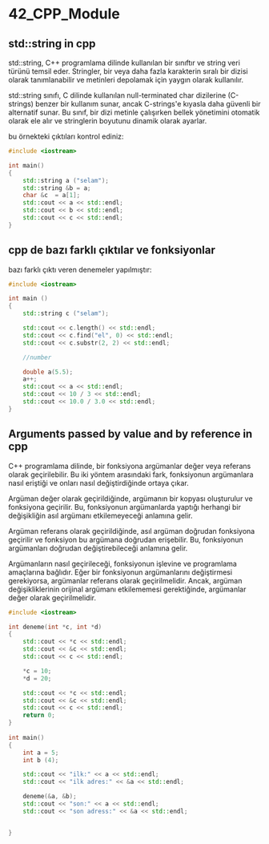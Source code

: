 # 42_CPP_Module


## std::string in cpp

std::string, C++ programlama dilinde kullanılan bir sınıftır ve string veri türünü temsil eder. Stringler, bir veya daha fazla karakterin sıralı bir dizisi olarak tanımlanabilir ve metinleri depolamak için yaygın olarak kullanılır.

std::string sınıfı, C dilinde kullanılan null-terminated char dizilerine (C-strings) benzer bir kullanım sunar, ancak C-strings'e kıyasla daha güvenli bir alternatif sunar. Bu sınıf, bir dizi metinle çalışırken bellek yönetimini otomatik olarak ele alır ve stringlerin boyutunu dinamik olarak ayarlar.

bu örnekteki çıktıları kontrol ediniz:
```cpp
#include <iostream>

int main()
{
    std::string a ("selam");
    std::string &b = a;
    char &c  = a[1]; 
    std::cout << a << std::endl;
    std::cout << b << std::endl;
    std::cout << c << std::endl;
}
```

## cpp de bazı farklı çıktılar ve fonksiyonlar
bazı farklı çıktı veren denemeler yapılmıştır:

```cpp
#include <iostream>

int main ()
{
    std::string c ("selam");

    std::cout << c.length() << std::endl;
    std::cout << c.find("el", 0) << std::endl;
    std::cout << c.substr(2, 2) << std::endl;

    //number

    double a(5.5);
    a++;
    std::cout << a << std::endl;
    std::cout << 10 / 3 << std::endl;
    std::cout << 10.0 / 3.0 << std::endl;
}   

```

## Arguments passed by value and by reference in cpp


C++ programlama dilinde, bir fonksiyona argümanlar değer veya referans olarak geçirilebilir. Bu iki yöntem arasındaki fark, fonksiyonun argümanlara nasıl eriştiği ve onları nasıl değiştirdiğinde ortaya çıkar.

Argüman değer olarak geçirildiğinde, argümanın bir kopyası oluşturulur ve fonksiyona geçirilir. Bu, fonksiyonun argümanlarda yaptığı herhangi bir değişikliğin asıl argümanı etkilemeyeceği anlamına gelir.

Argüman referans olarak geçirildiğinde, asıl argüman doğrudan fonksiyona geçirilir ve fonksiyon bu argümana doğrudan erişebilir. Bu, fonksiyonun argümanları doğrudan değiştirebileceği anlamına gelir.

Argümanların nasıl geçirileceği, fonksiyonun işlevine ve programlama amaçlarına bağlıdır. Eğer bir fonksiyonun argümanlarını değiştirmesi gerekiyorsa, argümanlar referans olarak geçirilmelidir. Ancak, argüman değişikliklerinin orijinal argümanı etkilememesi gerektiğinde, argümanlar değer olarak geçirilmelidir.


```cpp
#include <iostream>

int deneme(int *c, int *d)
{
    std::cout << *c << std::endl;
    std::cout << &c << std::endl;
    std::cout << c << std::endl;

    *c = 10;
    *d = 20;

    std::cout << *c << std::endl;
    std::cout << &c << std::endl;
    std::cout << c << std::endl;
    return 0;
}
    
int main()
{
    int a = 5;
    int b (4);

    std::cout << "ilk:" << a << std::endl;
    std::cout << "ilk adres:" << &a << std::endl;

    deneme(&a, &b);
    std::cout << "son:" << a << std::endl;
    std::cout << "son adress:" << &a << std::endl;


}
```
